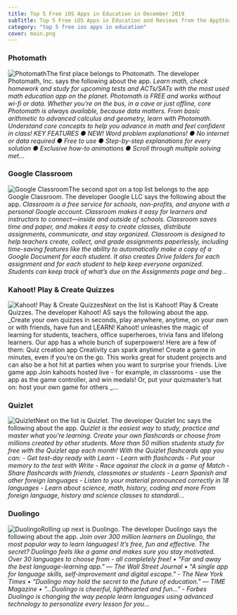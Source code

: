```yaml
---
title: Top 5 Free iOS Apps in Education in December 2019
subTitle: Top 5 Free iOS Apps in Education and Reviews from the AppStore in December 2019.
category: "top 5 free ios apps in education"
cover: main.png
---
```


### Photomath

![Photomath](https://is1-ssl.mzstatic.com/image/thumb/Purple123/v4/30/e9/e9/30e9e90c-570e-cd5a-5317-f39036f5fe1f/AppIcon-0-0-1x_U007emarketing-0-0-0-7-0-0-sRGB-0-0-0-GLES2_U002c0-512MB-85-220-0-0.png/100x100bb.png)The first place belongs to Photomath. The developer Photomath, Inc. says the following about the app. _Learn math, check homework and study for upcoming tests and ACTs/SATs with the most used math education app on the planet. Photomath is FREE and works without wi-fi or data. Whether you’re on the bus, in a cave or just offline, core Photomath is always available, because data matters.  From basic arithmetic to advanced calculus and geometry, learn with Photomath. Understand core concepts to help you advance in math and feel confident in class!  KEY FEATURES     ●    NEW! Word problem explanations!     ●    No internet or data required       ●    Free to use     ●    Step-by-step explanations for every solution      ●    Exclusive how-to animations     ●    Scroll through multiple solving met_...

### Google Classroom

![Google Classroom](https://is3-ssl.mzstatic.com/image/thumb/Purple113/v4/0e/5f/df/0e5fdf03-7785-f6bf-5a6d-d53d40c7cec0/AppIcon-0-1x_U007emarketing-0-0-GLES2_U002c0-512MB-sRGB-0-0-0-85-220-0-0-0-6.png/100x100bb.png)The second spot on a top list belongs to the app Google Classroom. The developer Google LLC says the following about the app. _Classroom is a free service for schools, non-profits, and anyone with a personal Google account. Classroom makes it easy for learners and instructors to connect—inside and outside of schools. Classroom saves time and paper, and makes it easy to create classes, distribute assignments, communicate, and stay organized.  Classroom is designed to help teachers create, collect, and grade assignments paperlessly, including time-saving features like the ability to automatically make a copy of a Google Document for each student. It also creates Drive folders for each assignment and for each student to help keep everyone organized.  Students can keep track of what’s due on the Assignments page and beg_...

### Kahoot! Play & Create Quizzes

![Kahoot! Play & Create Quizzes](https://is3-ssl.mzstatic.com/image/thumb/Purple123/v4/19/67/e1/1967e154-beeb-d85c-22a0-fbd7081d366a/AppIcon-0-0-1x_U007emarketing-0-0-0-7-0-0-sRGB-0-0-0-GLES2_U002c0-512MB-85-220-0-0.png/100x100bb.png)Next on the list is Kahoot! Play & Create Quizzes. The developer Kahoot! AS says the following about the app. _Create your own quizzes in seconds, play anywhere, anytime, on your own or with friends, have fun and LEARN! Kahoot! unleashes the magic of learning for students, teachers, office superheroes, trivia fans and lifelong learners.   Our app has a whole bunch of superpowers! Here are a few of them:  Quiz creation app Creativity can spark anytime! Create a game in minutes, even if you’re on the go. This works great for student projects and can also be a hot hit at parties when you want to surprise your friends.   Live game app Join kahoots hosted live - for example, in classrooms - use the app as the game controller, and win medals! Or, put your quizmaster’s hat on: host your own game for others _...

### Quizlet

![Quizlet](https://is2-ssl.mzstatic.com/image/thumb/Purple123/v4/bd/3c/06/bd3c0653-a0cc-60c1-5418-cb0e653a2fe6/AppIcon-production-0-0-1x_U007emarketing-0-0-0-7-0-0-sRGB-0-0-0-GLES2_U002c0-512MB-85-220-0-0.png/100x100bb.png)Next on the list is Quizlet. The developer Quizlet Inc says the following about the app. _Quizlet is the easiest way to study, practice and master what you’re learning. Create your own flashcards or choose from millions created by other students. More than 50 million students study for free with the Quizlet app each month!  With the Quizlet flashcards app you can:  - Get test-day ready with Learn - Learn with flashcards - Put your memory to the test with Write - Race against the clock in a game of Match - Share flashcards with friends, classmates or students - Learn Spanish and other foreign languages - Listen to your material pronounced correctly in 18 languages - Learn about science, math, history, coding and more  From foreign language, history and science classes to standardi_...

### Duolingo

![Duolingo](https://is1-ssl.mzstatic.com/image/thumb/Purple123/v4/75/d6/cf/75d6cfc8-afb8-5dd8-02d7-83daf4323950/AppIcon-0-0-1x_U007emarketing-0-0-0-7-0-0-sRGB-0-0-0-GLES2_U002c0-512MB-85-220-0-0.png/100x100bb.png)Rolling up next is Duolingo. The developer Duolingo says the following about the app. _Join over 300 million learners on Duolingo, the most popular way to learn languages! It’s free, fun and effective. The secret? Duolingo feels like a game and makes sure you stay motivated.  Over 30 languages to choose from - all completely free!  • "Far and away the best language-learning app." — The Wall Street Journal  • "A single app for language skills, self-improvement and digital escape." - The New York Times  • "Duolingo may hold the secret to the future of education." — TIME Magazine  • "...Duolingo is cheerful, lighthearted and fun..." - Forbes  Duolingo is changing the way people learn languages using advanced technology to personalize every lesson for you_...

